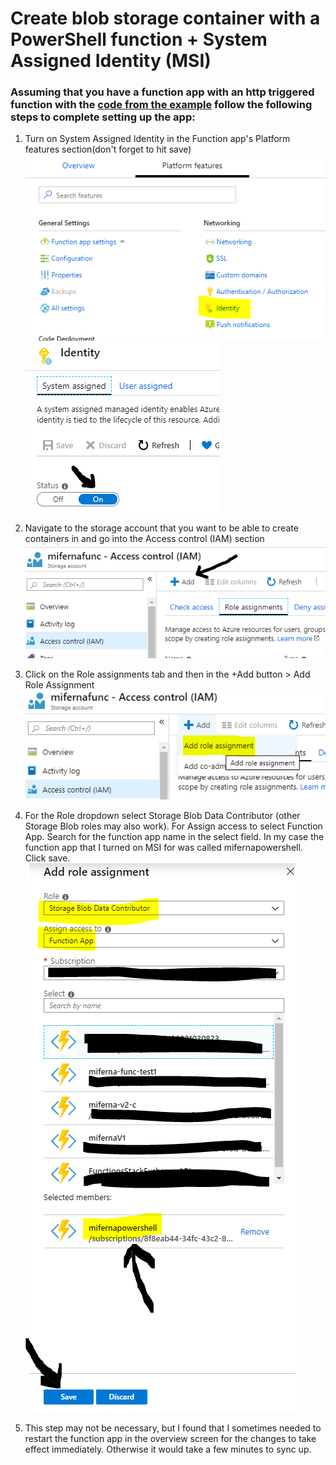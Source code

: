 # Create blob storage container with a PowerShell function + System Assigned Identity (MSI)

### Assuming that you have a function app with an http triggered function with the [code from the example](https://github.com/MiguelFernandez/AzurePowershellFunctionsV2Examples/blob/master/MSI_Storage_CreateBlobCont_Functionv2/MSI_Storage_CreateBlobCont_Functionv2.ps1) follow the following steps to complete setting up the app:

1. Turn on System Assigned Identity in the Function app's Platform features section(don't forget to hit save)
![Image1](https://github.com/MiguelFernandez/AzurePowershellFunctionsV2Examples/blob/master/MSI_Storage_CreateBlobCont_Functionv2/img/screen1.PNG)
![Image2](https://github.com/MiguelFernandez/AzurePowershellFunctionsV2Examples/blob/master/MSI_Storage_CreateBlobCont_Functionv2/img/screen2.PNG)

2. Navigate to the storage account that you want to be able to create containers in and go into the Access control (IAM) section
![Image3](https://github.com/MiguelFernandez/AzurePowershellFunctionsV2Examples/blob/master/MSI_Storage_CreateBlobCont_Functionv2/img/screen3.PNG)

3. Click on the Role assignments tab and then in the +Add button > Add Role Assignment
![Image4](https://github.com/MiguelFernandez/AzurePowershellFunctionsV2Examples/blob/master/MSI_Storage_CreateBlobCont_Functionv2/img/screen4.PNG)

4. For the Role dropdown select Storage Blob Data Contributor (other Storage Blob roles may also work). For Assign access to select Function App. Search for the function app name in the select field. In my case the function app that I turned on MSI for was called mifernapowershell. Click save.
![Image5](https://github.com/MiguelFernandez/AzurePowershellFunctionsV2Examples/blob/master/MSI_Storage_CreateBlobCont_Functionv2/img/screen5.PNG)

5. This step may not be necessary, but I found that I sometimes needed to restart the function app in the overview screen for the changes to take effect immediately. Otherwise it would take a few minutes to sync up.
